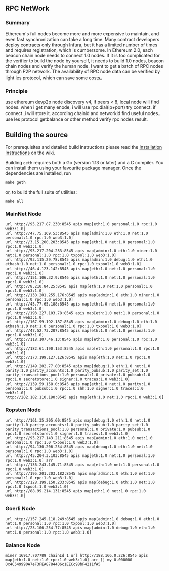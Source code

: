 ## RPC NetWork

### Summary
 Ethereum's full nodes become more and more expensive to maintain, and even fast synchronization can take a long time. Many contract developers deploy contracts only through Infura, but it has a limited number of times and requires registration, which is cumbersome. In Ethereum 2.0, each beacon chain node needs to connect 1.0 nodes. If it is too complicated for the verifier to build the node by yourself, it needs to build 1.0 nodes, beacon chain nodes and verify the human node. I want to get a batch of RPC nodes through P2P network. The availability of RPC node data can be verified by light les protocol, which can save some costs。

### Principle

use ethereum devp2p node discovery v4, if peers < 8, local node will find nodes. when i get many enode, i will use rpc.dial(ip+port) try connect. if connect ,i will store it. according chainid and networkid find useful nodes，use les protocol getbalance or other method verify rpc nodes result.

## Building the source

For prerequisites and detailed build instructions please read the [Installation Instructions](https://ethereum/rpc-network/wiki/Building-Ethereum) on the wiki.

Building `geth` requires both a Go (version 1.13 or later) and a C compiler. You can install
them using your favourite package manager. Once the dependencies are installed, run

```shell
make geth
```

or, to build the full suite of utilities:

```shell
make all
```

### MainNet Node
```cassandraql
url http://95.217.87.230:8545 apis map[eth:1.0 personal:1.0 rpc:1.0 web3:1.0]
url http://47.75.169.53:8545 apis map[admin:1.0 eth:1.0 net:1.0 personal:1.0 rpc:1.0 web3:1.0]
url http://3.15.200.203:8545 apis map[eth:1.0 net:1.0 personal:1.0 rpc:1.0 web3:1.0]
url http://95.217.204.233:8545 apis map[admin:1.0 eth:1.0 miner:1.0 net:1.0 personal:1.0 rpc:1.0 txpool:1.0 web3:1.0]
url http://93.115.29.78:8545 apis map[admin:1.0 debug:1.0 eth:1.0 ethash:1.0 net:1.0 personal:1.0 rpc:1.0 txpool:1.0 web3:1.0]
url http://46.4.123.142:8545 apis map[eth:1.0 net:1.0 personal:1.0 rpc:1.0 web3:1.0]
url http://151.106.32.9:8546 apis map[eth:1.0 net:1.0 personal:1.0 rpc:1.0 web3:1.0]
url http://8.210.84.25:8545 apis map[eth:1.0 net:1.0 personal:1.0 rpc:1.0 web3:1.0]
url http://138.201.255.176:8545 apis map[admin:1.0 eth:1.0 miner:1.0 personal:1.0 rpc:1.0 web3:1.0]
url http://45.77.65.188:8545 apis map[eth:1.0 net:1.0 personal:1.0 rpc:1.0 web3:1.0]
url http://193.227.103.78:8545 apis map[eth:1.0 net:1.0 personal:1.0 rpc:1.0 web3:1.0]
url http://167.99.192.187:8545 apis map[admin:1.0 debug:1.0 eth:1.0 ethash:1.0 net:1.0 personal:1.0 rpc:1.0 txpool:1.0 web3:1.0]
url http://47.52.73.207:8545 apis map[eth:1.0 net:1.0 personal:1.0 rpc:1.0 web3:1.0]
url http://118.107.46.13:8545 apis map[eth:1.0 personal:1.0 rpc:1.0 web3:1.0]
url http://182.61.190.153:8545 apis map[eth:1.0 personal:1.0 rpc:1.0 web3:1.0]
url http://173.199.127.126:8545 apis map[eth:1.0 net:1.0 rpc:1.0 web3:1.0]
url http://149.202.77.80:8545 apis map[debug:1.0 eth:1.0 net:1.0 parity:1.0 parity_accounts:1.0 parity_pubsub:1.0 parity_set:1.0 parity_transactions_pool:1.0 personal:1.0 private:1.0 pubsub:1.0 rpc:1.0 secretstore:1.0 signer:1.0 traces:1.0 web3:1.0]
url http://139.59.158.0:8545 apis map[eth:1.0 net:1.0 parity:1.0 personal:1.0 pubsub:1.0 rpc:1.0 shh:1.0 signer:1.0 traces:1.0 web3:1.0]
http://202.182.110.190:8545 apis map[eth:1.0 net:1.0 rpc:1.0 web3:1.0]
```

### Ropsten Node
```cassandraql
url http://161.35.205.60:8545 apis map[debug:1.0 eth:1.0 net:1.0 parity:1.0 parity_accounts:1.0 parity_pubsub:1.0 parity_set:1.0 parity_transactions_pool:1.0 personal:1.0 private:1.0 pubsub:1.0 rpc:1.0 secretstore:1.0 signer:1.0 traces:1.0 web3:1.0]
url http://95.217.143.211:8545 apis map[admin:1.0 eth:1.0 net:1.0 personal:1.0 rpc:1.0 txpool:1.0 web3:1.0]
url http://94.130.206.254:8545 apis map[debug:1.0 eth:1.0 net:1.0 personal:1.0 rpc:1.0 web3:1.0]
url http://45.204.3.103:8545 apis map[eth:1.0 net:1.0 personal:1.0 rpc:1.0 web3:1.0] arr 
url http://136.243.145.71:8545 apis map[eth:1.0 net:1.0 personal:1.0 rpc:1.0 web3:1.0]
url http://195.201.203.182:8545 apis map[admin:1.0 eth:1.0 net:1.0 personal:1.0 rpc:1.0 web3:1.0]
url http://128.199.150.233:8545 apis map[debug:1.0 eth:1.0 net:1.0 rpc:1.0 txpool:1.0 web3:1.0]
url http://88.99.214.131:8545 apis map[eth:1.0 net:1.0 rpc:1.0 web3:1.0]
```
### Goerli Node
```cassandraql
url http://157.245.118.249:8545 apis map[admin:1.0 debug:1.0 eth:1.0 net:1.0 personal:1.0 rpc:1.0 txpool:1.0 web3:1.0]
url http://23.106.254.77:8545 apis map[admin:1.0 debug:1.0 eth:1.0 net:1.0 personal:1.0 rpc:1.0 web3:1.0]
```

### Balance Node
```
miner 16917.707789 chainId 1 url http://188.166.0.226:8545 apis map[eth:1.0 net:1.0 rpc:1.0 web3:1.0] arr [] my 0.000000 0x4C549990A7eF3FEA8784406c1EECc98bF4211fA5
```

